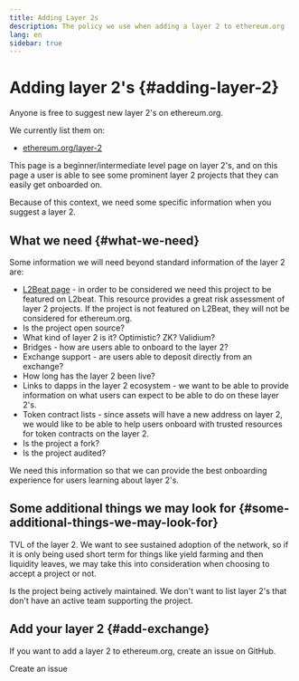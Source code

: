 ```yaml
---
title: Adding Layer 2s
description: The policy we use when adding a layer 2 to ethereum.org
lang: en
sidebar: true
---
```


# Adding layer 2's {#adding-layer-2}

Anyone is free to suggest new layer 2's on ethereum.org.

We currently list them on:

- [ethereum.org/layer-2](/layer-2/)

This page is a beginner/intermediate level page on layer 2's, and on this page a user is able to see some prominent layer 2 projects that they can easily get onboarded on.

Because of this context, we need some specific information when you suggest a layer 2.

## What we need {#what-we-need}

Some information we will need beyond standard information of the layer 2 are:

- [L2Beat page](https://l2beat.com) - in order to be considered we need this project to be featured on L2beat. This resource provides a great risk assessment of layer 2 projects. If the project is not featured on L2Beat, they will not be considered for ethereum.org.
- Is the project open source?
- What kind of layer 2 is it? Optimistic? ZK? Validium?
- Bridges - how are users able to onboard to the layer 2?
- Exchange support - are users able to deposit directly from an exchange?
- How long has the layer 2 been live?
- Links to dapps in the layer 2 ecosystem - we want to be able to provide information on what users can expect to be able to do on these layer 2's.
- Token contract lists - since assets will have a new address on layer 2, we would like to be able to help users onboard with trusted resources for token contracts on the layer 2.
- Is the project a fork?
- Is the project audited?

We need this information so that we can provide the best onboarding experience for users learning about layer 2's.

## Some additional things we may look for {#some-additional-things-we-may-look-for}

TVL of the layer 2. We want to see sustained adoption of the network, so if it is only being used short term for things like yield farming and then liquidity leaves, we may take this into consideration when choosing to accept a project or not.

Is the project being actively maintained. We don't want to list layer 2's that don't have an active team supporting the project.

## Add your layer 2 {#add-exchange}

If you want to add a layer 2 to ethereum.org, create an issue on GitHub.

<ButtonLink to="https://github.com/ethereum/ethereum-org-website/issues/new/choose">
  Create an issue
</ButtonLink>
